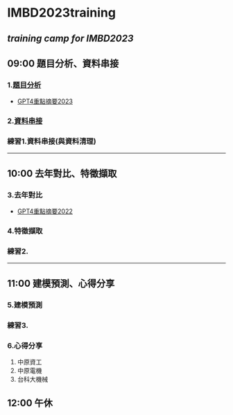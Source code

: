 # IMBD2023training
*training camp for IMBD2023*
---
## 09:00 題目分析、資料串接
### 1.[題目分析](https://github.com/FelixWuYH/IMBD2023training/tree/main/1.題目分析/README.md)
* [GPT4重點摘要2023](https://chat.openai.com/share/d7313350-7078-4bb5-9f1f-0050bf3a85c1)

### 2.[資料串接](https://github.com/FelixWuYH/IMBD2023training/tree/main/2.資料串接/README.md)

### 練習1.資料串接(與資料清理)
---
## 10:00 去年對比、特徵擷取
### 3.去年對比
* [GPT4重點摘要2022](https://chat.openai.com/share/2575ab12-0a6f-49c5-8f54-e721a42abdea)
### 4.特徵擷取

### 練習2.

---
## 11:00 建模預測、心得分享

### 5.建模預測

### 練習3.

### 6.心得分享
1. 中原資工
2. 中原電機
3. 台科大機械
## 12:00 午休

